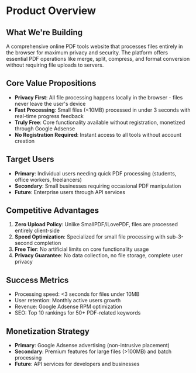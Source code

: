 # Product Overview

## What We're Building

A comprehensive online PDF tools website that processes files entirely in the browser for maximum privacy and security. The platform offers essential PDF operations like merge, split, compress, and format conversion without requiring file uploads to servers.

## Core Value Propositions

- **Privacy First**: All file processing happens locally in the browser - files never leave the user's device
- **Fast Processing**: Small files (<10MB) processed in under 3 seconds with real-time progress feedback
- **Truly Free**: Core functionality available without registration, monetized through Google Adsense
- **No Registration Required**: Instant access to all tools without account creation

## Target Users

- **Primary**: Individual users needing quick PDF processing (students, office workers, freelancers)
- **Secondary**: Small businesses requiring occasional PDF manipulation
- **Future**: Enterprise users through API services

## Competitive Advantages

1. **Zero Upload Policy**: Unlike SmallPDF/iLovePDF, files are processed entirely client-side
2. **Speed Optimization**: Specialized for small file processing with sub-3-second completion
3. **Free Tier**: No artificial limits on core functionality usage
4. **Privacy Guarantee**: No data collection, no file storage, complete user privacy

## Success Metrics

- Processing speed: <3 seconds for files under 10MB
- User retention: Monthly active users growth
- Revenue: Google Adsense RPM optimization
- SEO: Top 10 rankings for 50+ PDF-related keywords

## Monetization Strategy

- **Primary**: Google Adsense advertising (non-intrusive placement)
- **Secondary**: Premium features for large files (>100MB) and batch processing
- **Future**: API services for developers and businesses